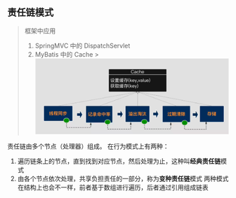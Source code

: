 ## 责任链模式

> 框架中应用
> 1. SpringMVC 中的 DispatchServlet
> 2. MyBatis 中的 Cache
     > ![img.png](../../../img/chain_mybatis_cache.png)

责任链由多个节点（处理器）组成。 在行为模式上有两种：

1. 遍历链条上的节点，直到找到对应节点，然后处理为止，这种叫**经典责任链**模式
2. 由各个节点依次处理，共享负担责任的一部分，称为**变种责任链**模式 两种模式在结构上也会不一样，前者基于数组进行遍历，后者通过引用组成链表